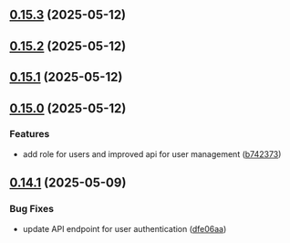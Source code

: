 ## [0.15.3](https://github.com/gdamalis/toulmin-lab/compare/v0.15.2...v0.15.3) (2025-05-12)

## [0.15.2](https://github.com/gdamalis/toulmin-lab/compare/v0.15.1...v0.15.2) (2025-05-12)

## [0.15.1](https://github.com/gdamalis/toulmin-lab/compare/v0.15.0...v0.15.1) (2025-05-12)

## [0.15.0](https://github.com/gdamalis/toulmin-lab/compare/v0.14.1...v0.15.0) (2025-05-12)


### Features

* add role for users and improved api for user management ([b742373](https://github.com/gdamalis/toulmin-lab/commit/b7423736cf611c0fcf4c5e79c1ddeb2b153c9535))

## [0.14.1](https://github.com/gdamalis/toulmin-lab/compare/v0.14.0...v0.14.1) (2025-05-09)


### Bug Fixes

* update API endpoint for user authentication ([dfe06aa](https://github.com/gdamalis/toulmin-lab/commit/dfe06aace1891d9d3c38b9b58558fa5b83bbdcda))

